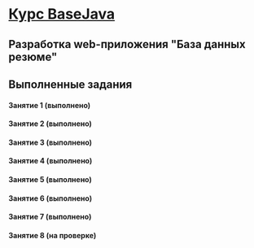 # [Курс BaseJava](http://javaops.ru/reg/basejava)

## Разработка web-приложения "База данных резюме"

## Выполненные задания

#### Занятие 1 (выполнено)

#### Занятие 2 (выполнено)

#### Занятие 3 (выполнено)

#### Занятие 4 (выполнено)

#### Занятие 5 (выполнено)

#### Занятие 6 (выполнено)

#### Занятие 7 (выполнено)

#### Занятие 8 (на проверке)